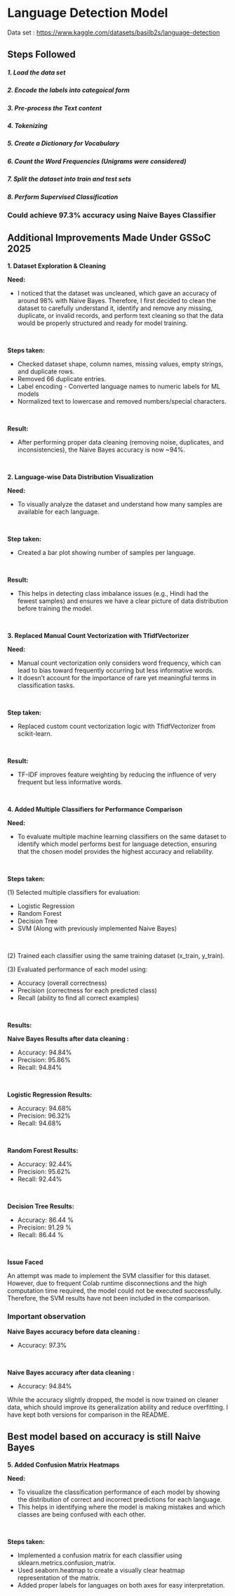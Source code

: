 # Language Detection Model

Data set : https://www.kaggle.com/datasets/basilb2s/language-detection

## Steps Followed
##### 1. Load the data set
##### 2. Encode the labels into categoical form
##### 3. Pre-process the Text content
##### 4. Tokenizing
##### 5. Create a Dictionary for Vocabulary
##### 6. Count the Word Frequencies (Unigrams were considered)
##### 7. Split the dataset into train and test sets
##### 8. Perform Supervised Classification 

### Could achieve 97.3% accuracy using Naive Bayes Classifier 


## Additional Improvements Made Under GSSoC 2025

**1. Dataset Exploration & Cleaning**

**Need:** 
- I noticed that the dataset was uncleaned, which gave an accuracy of around 98% with Naive Bayes. Therefore, I first decided to clean the dataset to carefully understand it, identify and remove any missing, duplicate, or invalid records, and perform text cleaning so that the data would be properly structured and ready for model training.

<br>

**Steps taken:**
- Checked dataset shape, column names, missing values, empty strings, and duplicate rows.
- Removed 66 duplicate entries.
- Label encoding - Converted language names to numeric labels for ML models
- Normalized text to lowercase and removed numbers/special characters.
<br>

**Result:** 
- After performing proper data cleaning (removing noise, duplicates, and inconsistencies), the Naive Bayes accuracy is now ~94%.
<br>

**2. Language-wise Data Distribution Visualization**

**Need:**  
- To visually analyze the dataset and understand how many samples are available for each language.
<br> 

**Step taken:**
- Created a bar plot showing number of samples per language.
<br>

**Result:** 
- This helps in detecting class imbalance issues (e.g., Hindi had the fewest samples) and ensures we have a clear picture of data distribution before training the model.
<br>

**3. Replaced Manual Count Vectorization with TfidfVectorizer**

**Need:**
- Manual count vectorization only considers word frequency, which can lead to bias toward frequently occurring but less informative words. 
- It doesn’t account for the importance of rare yet meaningful terms in classification tasks.
<br>

**Step taken:**
- Replaced custom count vectorization logic with TfidfVectorizer from scikit-learn.
<br>

**Result:** 
- TF-IDF improves feature weighting by reducing the influence of very frequent but less informative words.
<br>

**4. Added Multiple Classifiers for Performance Comparison**

**Need:**
- To evaluate multiple machine learning classifiers on the same dataset to identify which model performs best for language detection, ensuring that the chosen model provides the highest accuracy and reliability.
<br>

**Steps taken:**

(1) Selected multiple classifiers for evaluation:
- Logistic Regression
- Random Forest
- Decision Tree
- SVM
(Along with previously implemented Naive Bayes)
<br>

(2) Trained each classifier using the same training dataset (x_train, y_train).
<br>

(3) Evaluated performance of each model using:
- Accuracy (overall correctness)
- Precision (correctness for each predicted class)
- Recall (ability to find all correct examples)
<br>

**Results:** 

**Naive Bayes Results after data cleaning :**
- Accuracy: 94.84%
- Precision: 95.86%
- Recall: 94.84%
<br>

**Logistic Regression Results:**
- Accuracy: 94.68%
- Precision: 96.32%
- Recall: 94.68%
<br>

**Random Forest Results:**
- Accuracy: 92.44%
- Precision: 95.62%
- Recall: 92.44%
<br>

**Decision Tree Results:**
- Accuracy: 86.44 %
- Precision: 91.29 %
- Recall: 86.44 %
<br>

**Issue Faced**

An attempt was made to implement the SVM classifier for this dataset. However, due to frequent Colab runtime disconnections and the high computation time required, the model could not be executed successfully. Therefore, the SVM results have not been included in the comparison.

### Important observation 

**Naive Bayes accuracy before data cleaning :**
- Accuracy: 97.3%
<br>

**Naive Bayes accuracy after data cleaning :**
- Accuracy: 94.84%

While the accuracy slightly dropped, the model is now trained on cleaner data, which should improve its generalization ability and reduce overfitting. 
I have kept both versions for comparison in the README.

## Best model based on accuracy is still Naive Bayes

**5. Added Confusion Matrix Heatmaps**

**Need:**
- To visualize the classification performance of each model by showing the distribution of correct and incorrect predictions for each language. 
- This helps in identifying where the model is making mistakes and which classes are being confused with each other.
<br>

**Steps taken:**
- Implemented a confusion matrix for each classifier using sklearn.metrics.confusion_matrix.
- Used seaborn.heatmap to create a visually clear heatmap representation of the matrix.
- Added proper labels for languages on both axes for easy interpretation.
<br>
